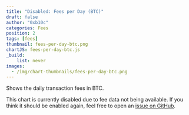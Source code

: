 ```yaml
---
title: "Disabled: Fees per Day (BTC)"
draft: false
author: "0xb10c"
categories: Fees
position: 2
tags: [fees]
thumbnail: fees-per-day-btc.png
chartJS: fees-per-day-btc.js
_build:
    list: never
images:
  - /img/chart-thumbnails/fees-per-day-btc.png
---
```


Shows the daily transaction fees in BTC.
<!--more-->


This chart is currently disabled due to fee data not being available. If you
think it should be enabled again, feel free to open an [issue on GitHub].

[issue on GitHub]: https://github.com/0xB10C/mainnet-observer/issues